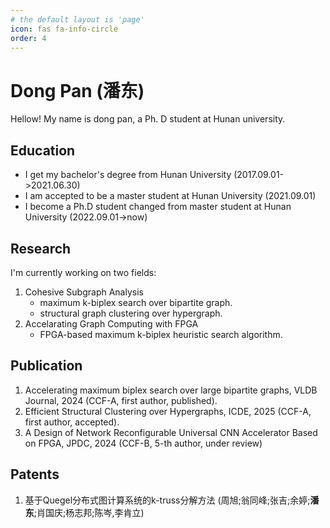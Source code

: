 ```yaml
---
# the default layout is 'page'
icon: fas fa-info-circle
order: 4
---
```


# Dong Pan (潘东)
Hellow! My name is dong pan, a Ph. D student at Hunan university.

## Education
- I get my bachelor's degree from Hunan University (2017.09.01->2021.06.30)
- I am accepted to be a master student at Hunan University (2021.09.01)
- I become a Ph.D student changed from master student at Hunan University (2022.09.01->now)

## Research
I'm currently working on two fields:
1. Cohesive Subgraph Analysis
   - maximum k-biplex search over bipartite graph.
   - structural graph clustering over hypergraph.
2. Accelarating Graph Computing with FPGA
   - FPGA-based maximum k-biplex heuristic search algorithm.

## Publication
1. Accelerating maximum biplex search over large bipartite graphs, VLDB Journal, 2024 (CCF-A, first author, published).
2. Efficient Structural Clustering over Hypergraphs, ICDE, 2025 (CCF-A, first author, accepted).
3. A Design of Network Reconfigurable Universal CNN Accelerator Based on FPGA, JPDC, 2024 (CCF-B, 5-th author, under review)

## Patents
1. 基于Quegel分布式图计算系统的k-truss分解方法 (周旭;翁同峰;张吉;余婷;**潘东**;肖国庆;杨志邦;陈岑,李肯立)